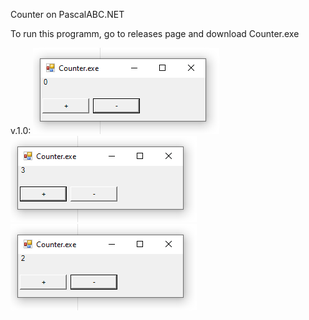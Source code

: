 Counter on PascalABC.NET

To run this programm, go to releases page and download Counter.exe

 v.1.0: ![Image alt](https://github.com/VladimirPapazov88/Counter.exe/blob/main/Counter%20v.1.0/ex1.png?raw=true)
![Image alt](https://github.com/VladimirPapazov88/Counter.exe/blob/main/Counter%20v.1.0/ex2.png?raw=true)
![Image alt](https://github.com/VladimirPapazov88/Counter.exe/blob/main/Counter%20v.1.0/ex3.png?raw=true)
